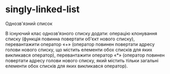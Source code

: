 # singly-linked-list
Однозв'язний список

В існуючий клас однозв’язного списку додати: операцію клонування списку (функція повинна повертати об'єкт нового списку), перевантажити оператор «+» (оператор повинен повертати адресу голови нового списку, що містить елементи обох списків для яких викликався оператор), перевантажити оператор «*» (оператор повинен повертати адресу голови нового списку, який містить тільки загальні елементи обох списків для яких викликався оператор).
